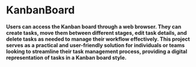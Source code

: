# KanbanBoard
#### Users can access the Kanban board through a web browser. They can create tasks, move them between different stages, edit task details, and delete tasks as needed to manage their workflow effectively. This project serves as a practical and user-friendly solution for individuals or teams looking to streamline their task management process, providing a digital representation of tasks in a Kanban board style.
